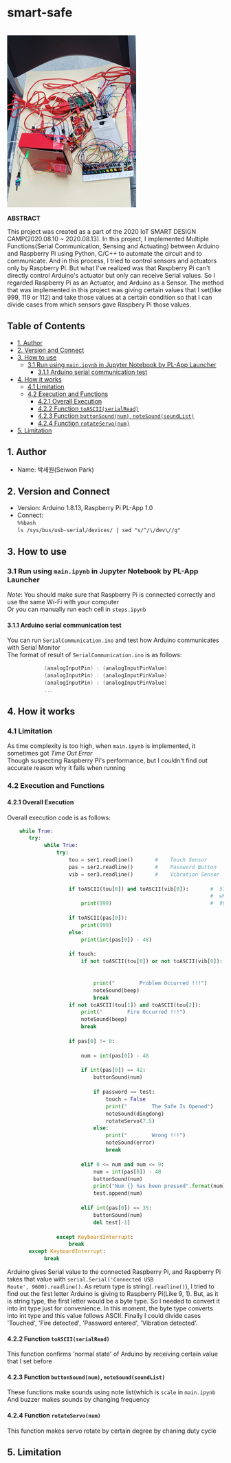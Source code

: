 # smart-safe
<br/>   

<img width=300 src="https://github.com/SeiwonPark/summer_projects_02/blob/master/images/safe.jpeg">   

**ABSTRACT**

This project was created as a part of the 2020 IoT SMART DESIGN CAMP(2020.08.10 ~ 2020.08.13). In this project, I implemented Multiple Functions(Serial Communication, Sensing and Actuating) between Arduino and Raspberry Pi using Python, C/C++ to automate the circuit and to communicate. And in this process, I tried to control sensors and actuators only by Raspberry Pi. But what I've realized was that Raspberry Pi can't directly control Arduino's actuator but only can receive Serial values. So I regarded Raspberry Pi as an Actuator, and Arduino as a Sensor. The method that was implemented in this project was giving certain values that I set(like 999, 119 or 112) and take those values at a certain condition so that I can divide cases from which sensors gave Raspbery Pi those values.

## Table of Contents   
+ [1. Author](#1-author)   
+ [2. Version and Connect](#2-version-and-connect)   
+ [3. How to use](#3-how-to-use)   
    + [3.1 Run using <code>main.ipynb</code> in Jupyter Notebook by PL-App Launcher](#31-run-using-mainipynb-in-jupyter-notebook-by-pl-app-launcher)   
        + [3.1.1 Arduino serial communication test](#311-arduino-serial-communication-test)   
+ [4. How it works](#4-how-it-works)   
    + [4.1 Limitation](#41-limitation)   
    + [4.2 Execution and Functions](#42-execution-and-functions)   
        + [4.2.1 Overall Execution](#421-overall-execution)   
        + [4.2.2 Function <code>toASCII(serialRead)</code>](#422-function-toasciiserialread)   
        + [4.2.3 Function <code>buttonSound(num)</code>, <code>noteSound(soundList)</code>](#423-function-buttonsoundnum-notesoundsoundlist)   
        + [4.2.4 Function <code>rotateServo(num)</code>](#424-function-rotateservonum)   
+ [5. Limitation](#5-limitation)   

## 1. Author   
* Name: 박세원(Seiwon Park)   

## 2. Version and Connect   
* Version: Arduino 1.8.13, Raspberry Pi PL-App 1.0
* Connect:   
            <code>%%bash</code>   
            <code>ls /sys/bus/usb-serial/devices/ | sed "s/^/\\/dev\\//g"</code>                 
    
## 3. How to use   
### 3.1 Run using <code>main.ipynb</code> in Jupyter Notebook by PL-App Launcher
_Note_: You should make sure that Raspberry Pi is connected correctly and use the same Wi-Fi with your computer   
Or you can manually run each cell in <code>steps.ipynb</code>

#### 3.1.1 Arduino serial communication test   
You can run <code>SerialCommunication.ino</code> and test how Arduino communicates with Serial Monitor   
The format of result of <code>SerialCommunication.ino</code> is as follows:   
```c   
            (analogInputPin) : (analogInputPinValue)   
            (analogInputPin) : (analogInputPinValue)   
            (analogInputPin) : (analogInputPinValue)   
            ...   
```

## 4. How it works   
### 4.1 Limitation   
As time complexity is too high, when <code>main.ipynb</code> is implemented, it sometimes got _Time Out Error_   
Though suspecting Raspberry Pi's performance, but I couldn't find out accurate reason why it fails when running   

### 4.2 Execution and Functions   
#### 4.2.1 Overall Execution   
Overall execution code is as follows:   
```python
    while True:
       try:
            while True:   
                try:
                    tou = ser1.readline()       #    Touch Sensor
                    pas = ser2.readline()       #    Password Button
                    vib = ser3.readline()       #    Vibration Sensor

                    if toASCII(tou[0]) and toASCII(vib[0]):       #  57 is the value that I set in Arduino 
                                                                  #  which means 'normal state'
                        print(999)                                #  999 is 'normal state' value that I set in Raspberry Pi

                    if toASCII(pas[0]):
                        print(999)
                    else:
                        print(int(pas[0]) - 48)

                    if touch:
                        if not toASCII(tou[0]) or not toASCII(vib[0]):  #  49 is the value that I set in Arduino
                                                                        #  which means 'problem occured'
                                                                        #  NOTE: regardless of the value, buzzer actuates automatically
                            print("        Problem Occurred !!!")
                            noteSound(beep)
                            break
                    if not toASCII(tou[1]) and toASCII(tou[2]):
                        print("        Fire Occurred !!!")
                        noteSound(beep)
                        break

                    if pas[0] != 0:

                        num = int(pas[0]) - 48

                        if int(pas[0]) == 42:                           #  when received '*', terminate input
                            buttonSound(num)

                            if password == test:                        #  password succeeded
                                touch = False                           # inactivate Touch Sensor
                                print("        The Safe Is Opened")
                                noteSound(dingdong)
                                rotateServo(7.5)                        #  servo rotates by 90 degree
                            else:                                       #  password failed
                                print("        Wrong !!!")
                                noteSound(error)
                                break

                        elif 0 <= num and num <= 9:
                            num = int(pas[0]) - 48
                            buttonSound(num)
                            print("Num {} has been pressed".format(num))
                            test.append(num)

                        elif int(pas[0]) == 35:                         #  when received '#', delete last input
                            buttonSound(num)
                            del test[-1]

                except KeyboardInterrupt:
                    break
       except KeyboardInterrupt:
            break
```   
Arduino gives Serial value to the connected Raspberry Pi, and Raspberry Pi takes that value with <code>serial.Serial('Connected USB Route', 9600).readline()</code>. As return type is string(<code>.readline()</code>), I tried to find out the first letter Arduino is giving to Raspberry Pi(Like 9, 1). But, as it is string type, the first letter would be  a byte type. So I needed to convert it into int type just for convenience. In this moment, the byte type converts into int type and this value follows ASCII. Finally I could divide cases 'Touched', 'Fire detected', 'Password entered', 'Vibration detected'.   
   
 

#### 4.2.2 Function <code>toASCII(serialRead)</code>   
This function confirms 'normal state' of Arduino by receiving certain value that I set before   

#### 4.2.3 Function <code>buttonSound(num)</code>, <code>noteSound(soundList)</code>   
These functions make sounds using note list(which is <code>scale</code> in <code>main.ipynb</code>   
And buzzer makes sounds by changing frequency   

#### 4.2.4 Function <code>rotateServo(num)</code>    
This function makes servo rotate by certain degree by chaning duty cycle   

## 5. Limitation   
